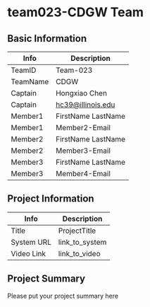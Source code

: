 # team023-CDGW Team

## Basic Information

|   Info      |        Description     |
| ----------- | ---------------------- |
| TeamID      |         Team-023       |
| TeamName    |           CDGW         |
| Captain     |      Hongxiao Chen     |
| Captain     |   hc39@illinois.edu    |
| Member1     |   FirstName LastName   |
| Member1     |      Member2-Email     |
| Member2     |   FirstName LastName   |
| Member2     |      Member3-Email     |
| Member3     |   FirstName LastName   |
| Member3     |      Member4-Email     |

## Project Information

|   Info      |        Description     |
| ----------- | ---------------------- |
|  Title      |       ProjectTitle     |
| System URL  |      link_to_system    |
| Video Link  |      link_to_video     |

## Project Summary
Please put your project summary here
